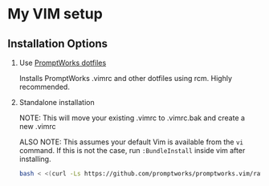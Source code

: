 # My VIM setup

## Installation Options

1. Use [PromptWorks dotfiles](https://github.com/promptworks/dotfiles)

    Installs PromptWorks .vimrc and other dotfiles using rcm. Highly recommended.

2. Standalone installation

    NOTE: This will move your existing .vimrc to .vimrc.bak and create a new .vimrc

    ALSO NOTE: This assumes your default Vim is available from the `vi` command. If this is not the case, run `:BundleInstall` inside vim after installing.

    ```sh
    bash < <(curl -Ls https://github.com/promptworks/promptworks.vim/raw/master/scripts/setup.sh)
    ```
